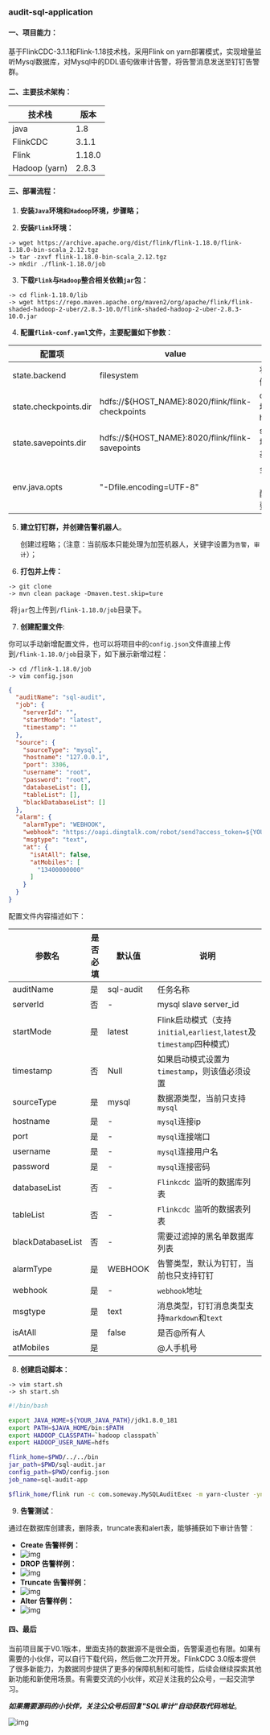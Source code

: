 ###                                                   audit-sql-application

#### 一、项目能力：

基于FlinkCDC-3.1.1和Flink-1.18技术栈，采用Flink on yarn部署模式，实现增量监听Mysql数据库，对Mysql中的DDL语句做审计告警，将告警消息发送至钉钉告警群。

#### 二、主要技术架构：

| 技术栈           | 版本     |
|---------------|--------|
| java          | 1.8    |
| FlinkCDC      | 3.1.1  |
| Flink         | 1.18.0 |
| Hadoop (yarn) | 2.8.3  |

#### 三、部署流程：

1. **安装`Java`环境和`Hadoop`环境，步骤略；**

2. **安装`Flink`环境：**

```shell
-> wget https://archive.apache.org/dist/flink/flink-1.18.0/flink-1.18.0-bin-scala_2.12.tgz
-> tar -zxvf flink-1.18.0-bin-scala_2.12.tgz
-> mkdir ./flink-1.18.0/job
```

3. **下载`Flink`与`Hadoop`整合相关依赖`jar`包：**

```shell
-> cd flink-1.18.0/lib
-> wget https://repo.maven.apache.org/maven2/org/apache/flink/flink-shaded-hadoop-2-uber/2.8.3-10.0/flink-shaded-hadoop-2-uber-2.8.3-10.0.jar
```

4. **配置`flink-conf.yaml`文件，主要配置如下参数**：

| 配置项                   | value                                            | 说明                   |
|-----------------------|--------------------------------------------------|----------------------|
| state.backend         | filesystem                                       | 状态后端存储模式             |
| state.checkpoints.dir | hdfs://${HOST_NAME}:8020/flink/flink-checkpoints | checkpoint地址，基于hdfs  |
| state.savepoints.dir  | hdfs://${HOST_NAME}:8020/flink/flink-savepoints  | savepoint地址，同样基于hdfs |
| env.java.opts         | "-Dfile.encoding=UTF-8"                          | 全局编码（**重要配置，必须要加引号）  |

5. **建立钉钉群，并创建告警机器人**。

   创建过程略；（注意：当前版本只能处理为加签机器人，关键字设置为`告警`，`审计`）；

6. **打包并上传：**

```shell
-> git clone 
-> mvn clean package -Dmaven.test.skip=ture
```

​      将`jar`包上传到`/flink-1.18.0/job`目录下。

7. **创建配置文件**:

​       你可以手动新增配置文件，也可以将项目中的`config.json`文件直接上传到`/flink-1.18.0/job`目录下，如下展示新增过程：

```shell
-> cd /flink-1.18.0/job
-> vim config.json
```

```json
{
  "auditName": "sql-audit",
  "job": {
    "serverId": "",
    "startMode": "latest",
    "timestamp": ""
  },
  "source": {
    "sourceType": "mysql",
    "hostname": "127.0.0.1",
    "port": 3306,
    "username": "root",
    "password": "root",
    "databaseList": [],
    "tableList": [],
    "blackDatabaseList": []
  },
  "alarm": {
    "alarmType": "WEBHOOK",
    "webhook": "https://oapi.dingtalk.com/robot/send?access_token=${YOUR_TOKEN}",
    "msgtype": "text",
    "at": {
      "isAtAll": false,
      "atMobiles": [
        "13400000000"
      ]
    }
  }
}
```

配置文件内容描述如下：

| 参数名               | 是否必填 | 默认值       | 说明                                                          |
|-------------------|------|-----------|-------------------------------------------------------------|
| auditName         | 是    | sql-audit | 任务名称                                                        |
| serverId          | 否    | -         | mysql slave server_id                                       |
| startMode         | 是    | latest    | Flink启动模式（支持 `initial`,`earliest`,`latest`及`timestamp`四种模式） |
| timestamp         | 否    | Null      | 如果启动模式设置为`timestamp`，则该值必须设置                                |
| sourceType        | 是    | mysql     | 数据源类型，当前只支持`mysql`                                          |
| hostname          | 是    | -         | `mysql`连接ip                                                 |
| port              | 是    | -         | `mysql`连接端口                                                 |
| username          | 是    | -         | `mysql`连接用户名                                                |
| password          | 是    | -         | `mysql`连接密码                                                 |
| databaseList      | 否    | -         | `Flinkcdc `监听的数据库列表                                         |
| tableList         | 否    | -         | `Flinkcdc `监听的数据表列表                                         |
| blackDatabaseList | 否    | -         | 需要过滤掉的黑名单数据库列表                                              |
| alarmType         | 是    | WEBHOOK   | 告警类型，默认为钉钉，当前也只支持钉钉                                         |
| webhook           | 是    | -         | `webhook`地址                                                 |
| msgtype           | 是    | text      | 消息类型，钉钉消息类型支持`markdown`和`text`                              |
| isAtAll           | 是    | false     | 是否@所有人                                                      |
| atMobiles         | 是    |           | @人手机号                                                       |

8. **创建启动脚本**：

```shell
-> vim start.sh
-> sh start.sh
```

```bash
#!/bin/bash

export JAVA_HOME=${YOUR_JAVA_PATH}/jdk1.8.0_181
export PATH=$JAVA_HOME/bin:$PATH
export HADOOP_CLASSPATH=`hadoop classpath`
export HADOOP_USER_NAME=hdfs

flink_home=$PWD/../../bin
jar_path=$PWD/sql-audit.jar
config_path=$PWD/config.json
job_name=sql-audit-app

$flink_home/flink run -c com.someway.MySQLAuditExec -m yarn-cluster -ynm $job_name  -p 1 -yjm 1024 -ytm 1024 -yD env.java.opts="-Dfile.encoding=UTF-8" ${jar_path} ${config_path}
```

9. **告警测试**：

通过在数据库创建表，删除表，truncate表和alert表，能够捕获如下审计告警：

- **Create 告警样例：**
- ![img](./img/create.png)
- **DROP 告警样例**：
- ![img](./img/drop.png)
- **Truncate 告警样例：**
- ![img](./img/truncate.png)
- **Alter 告警样例：**
- ![img](./img/alter.png)

#### 四、最后

当前项目属于V0.1版本，里面支持的数据源不是很全面，告警渠道也有限。如果有需要的小伙伴，可以自行下载代码，然后做二次开开发。FlinkCDC 3.0版本提供了很多新能力，为数据同步提供了更多的保障机制和可能性，后续会继续探索其他新功能和新使用场景。有需要交流的小伙伴，欢迎关注我的公众号，一起交流学习。

***如果需要源码的小伙伴，关注公众号后回复"SQL审计"自动获取代码地址***。

![img](./img/pict.jpg)
